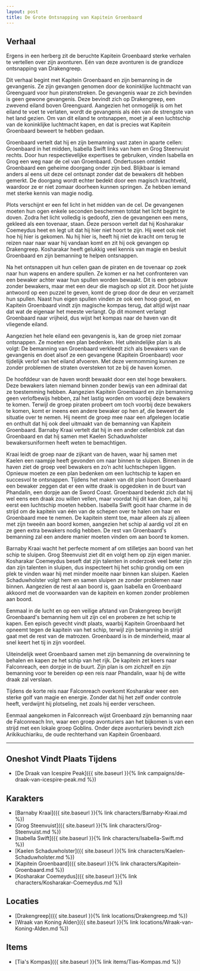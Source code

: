```yaml
---
layout: post
title: De Grote Ontsnapping van Kapitein Groenbaard
---
```


## Verhaal
Ergens in een herberg zit de beruchte Kapitein Groenbaard sterke verhalen te vertellen over zijn avonturen. Eén van deze avonturen is de grandioze ontsnapping van Drakengreep.

Dit verhaal begint met Kapitein Groenbaard en zijn bemanning in de gevangenis. Ze zijn gevangen genomen door de koninklijke luchtmacht van Greenguard voor hun piratenstreken. De gevangenis waar ze zich bevinden is geen gewone gevangenis. Deze bevindt zich op Drakengreep, een zwevend eiland boven Greenguard. Aangezien het onmogelijk is om het eiland te voet te verlaten, wordt de gevangenis als één van de strengste van het land gezien. Om van dit eiland te ontsnappen, moet je al een luchtschip van de koninklijke luchtmacht kapen, en dat is precies wat Kapitein Groenbaard beweert te hebben gedaan.

Groenbaard vertelt dat hij en zijn bemanning vast zaten in aparte cellen: Groenbaard in het midden, Isabella Swift links van hem en Grog Steenvuist rechts. Door hun respectievelijke expertises te gebruiken, vinden Isabella en Grog een weg naar de cel van Groenbaard. Ondertussen ontdekt Groenbaard een geheime doorgang onder zijn bed. Blijkbaar is iemand anders al eens uit deze cel ontsnapt zonder dat de bewakers dit hebben gemerkt. De doorgang wordt echter bedekt door een magisch krachtveld, waardoor ze er niet zomaar doorheen kunnen springen. Ze hebben iemand met sterke kennis van magie nodig.

Plots verschijnt er een fel licht in het midden van de cel. De gevangenen moeten hun ogen enkele seconden beschermen totdat het licht begint te doven. Zodra het licht volledig is gedoofd, zien de gevangenen een mens, gekleed als een tovenaar, staan. Deze persoon vertelt dat hij Kosharakar Coemeydus heet en legt uit dat hij hier niet hoort te zijn. Hij weet ook niet hoe hij hier is gekomen. Nu hij hier is, heeft hij niet de kracht om terug te reizen naar naar waar hij vandaan komt en zit hij ook gevangen op Drakengreep. Kosharakar heeft gelukkig veel kennis van magie en besluit Groenbaard en zijn bemanning te helpen ontsnappen.

Na het ontsnappen uit hun cellen gaan de piraten en de tovenaar op zoek naar hun wapens en andere spullen. Ze komen er na het confronteren van een bewaker achter waar hun spullen worden bewaakt. Dit is een gebouw zonder bewakers, maar met een deur die magisch op slot zit. Door het juiste antwoord op een puzzel te geven, komt de groep door de deur en verzamelt hun spullen. Naast hun eigen spullen vinden ze ook een hoop goud, en Kapitein Groenbaard vindt zijn magische kompas terug, dat altijd wijst naar dat wat de eigenaar het meeste verlangt. Op dit moment verlangt Groenbaard naar vrijheid, dus wijst het kompas naar de haven van dit vliegende eiland.

Aangezien het hele eiland een gevangenis is, kan de groep niet zomaar ontsnappen. Ze moeten een plan bedenken. Het uiteindelijke plan is als volgt: De bemanning van Groenbaard verkleedt zich als bewakers van de gevangenis en doet alsof ze een gevangene (Kapitein Groenbaard) voor tijdelijk verlof van het eiland afvoeren. Met deze vermomming kunnen ze zonder problemen de straten oversteken tot ze bij de haven komen.

De hoofddeur van de haven wordt bewaakt door een stel hoge bewakers. Deze bewakers laten niemand binnen zonder bewijs van een admiraal dat ze toestemming hebben. Aangezien Kapitein Groenbaard en zijn bemanning geen verlofbewijs hebben, zal het lastig worden om voorbij deze bewakers te komen. Terwijl de groep piraten probeert om toch voorbij deze bewakers te komen, komt er ineens een andere bewaker op hen af, die beweert de situatie over te nemen. Hij neemt de groep mee naar een afgelegen locatie en onthult dat hij ook deel uitmaakt van de bemanning van Kapitein Groenbaard. Barnaby Kraai vertelt dat hij in een ander cellenblok zat dan Groenbaard en dat hij samen met Kaelen Schaduwholster bewakersuniformen heeft weten te bemachtigen.

Kraai leidt de groep naar de zijkant van de haven, waar hij samen met Kaelen een raampje heeft gevonden om naar binnen te sluipen. Binnen in de haven ziet de groep veel bewakers en zo’n acht luchtschepen liggen. Opnieuw moeten ze een plan bedenken om een luchtschip te kapen en succesvol te ontsnappen. Tijdens het maken van dit plan hoort Groenbaard een bewaker zeggen dat er een witte draak is opgedoken in de buurt van Phandalin, een dorpje aan de Sword Coast. Groenbaard bedenkt zich dat hij wel eens een draak zou willen vellen, maar voordat hij dit kan doen, zal hij eerst een luchtschip moeten hebben. Isabella Swift gooit haar charme in de strijd om de kapitein van één van de schepen over te halen om haar en Groenbaard mee te nemen. De kapitein stemt toe, maar alleen als zij alleen met zijn tweeën aan boord komen, aangezien het schip al aardig vol zit en ze geen extra bewakers nodig hebben. De rest van Groenbaard's bemanning zal een andere manier moeten vinden om aan boord te komen.

Barnaby Kraai wacht het perfecte moment af om stilletjes aan boord van het schip te sluipen. Grog Steenvuist ziet dit en volgt hem op zijn eigen manier. Kosharakar Coemeydus beseft dat zijn talenten in onderzoek veel beter zijn dan zijn talenten in sluipen, dus inspecteert hij het schip grondig om een plek te vinden waar hij met minder moeite naar binnen kan sluipen. Kaelen Schaduwholster volgt hem en samen sluipen ze zonder problemen naar binnen. Aangezien de rest al aan boord is, gaan Isabella en Groenbaard akkoord met de voorwaarden van de kapitein en komen zonder problemen aan boord.

Eenmaal in de lucht en op een veilige afstand van Drakengreep bevrijdt Groenbaard's bemanning hem uit zijn cel en proberen ze het schip te kapen. Een episch gevecht vindt plaats, waarbij Kapitein Groenbaard het opneemt tegen de kapitein van het schip, terwijl zijn bemanning in strijd gaat met de rest van de matrozen. Groenbaard is in de minderheid, maar al snel keert het tij in zijn voordeel.

Uiteindelijk weet Groenbaard samen met zijn bemanning de overwinning te behalen en kapen ze het schip van het rijk. De kapitein zet koers naar Falconreach, een dorpje in de buurt. Zijn plan is om zichzelf en zijn bemanning voor te bereiden op een reis naar Phandalin, waar hij de witte draak zal verslaan.

Tijdens de korte reis naar Falconreach overkomt Kosharakar weer een sterke golf van magie en energie. Zonder dat hij het zelf onder controle heeft, verdwijnt hij plotseling, net zoals hij eerder verscheen.

Eenmaal aangekomen in Falconreach wijst Groenbaard zijn bemanning naar de Falconreach Inn, waar een groep avonturiers aan het bijkomen is van een strijd met een lokale groep Goblins. Onder deze avonturiers bevindt zich Arikikuchiariku, de oude rechterhand van Kapitein Groenbaard.

---

## Oneshot Vindt Plaats Tijdens 
* [De Draak van Icespire Peak]({{ site.baseurl }}{% link campaigns/de-draak-van-icespire-peak.md %})

## Karakters
* [Barnaby Kraai]({{ site.baseurl }}{% link characters/Barnaby-Kraai.md %})
* [Grog Steenvuist]({{ site.baseurl }}{% link characters/Grog-Steenvuist.md %})
* [Isabella Swift]({{ site.baseurl }}{% link characters/Isabella-Swift.md %})
* [Kaelen Schaduwholster]({{ site.baseurl }}{% link characters/Kaelen-Schaduwholster.md %})
* [Kapitein Groenbaard]({{ site.baseurl }}{% link characters/Kapitein-Groenbaard.md %})
* [Kosharakar Coemeydus]({{ site.baseurl }}{% link characters/Kosharakar-Coemeydus.md %})

## Locaties
* [Drakengreep]({{ site.baseurl }}{% link locations/Drakengreep.md %})
* [Wraak van Koning Alden]({{ site.baseurl }}{% link locations/Wraak-van-Koning-Alden.md %})

## Items
* [Tia's Kompas]({{ site.baseurl }}{% link items/Tias-Kompas.md %})